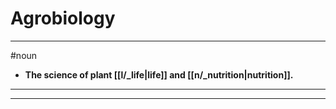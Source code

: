 # Agrobiology
---
#noun
- **The science of plant [[l/_life|life]] and [[n/_nutrition|nutrition]].**
---
---
